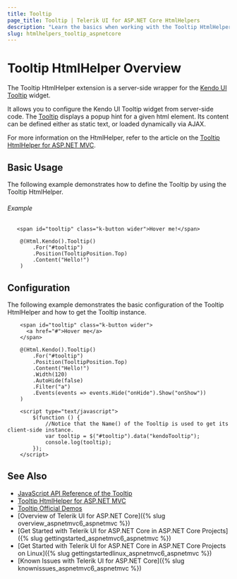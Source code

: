 ```yaml
---
title: Tooltip
page_title: Tooltip | Telerik UI for ASP.NET Core HtmlHelpers
description: "Learn the basics when working with the Tooltip HtmlHelper for ASP.NET Core (MVC 6 or ASP.NET Core MVC)."
slug: htmlhelpers_tooltip_aspnetcore
---
```


# Tooltip HtmlHelper Overview

The Tooltip HtmlHelper extension is a server-side wrapper for the [Kendo UI Tooltip](http://demos.telerik.com/kendo-ui/tooltip/index) widget.

It allows you to configure the Kendo UI Tooltip widget from server-side code. The [Tooltip](http://docs.telerik.com/kendo-ui/controls/layout/tooltip/overview) displays a popup hint for a given html element. Its content can be defined either as static text, or loaded dynamically via AJAX.

For more information on the HtmlHelper, refer to the article on the [Tooltip HtmlHelper for ASP.NET MVC](http://docs.telerik.com/aspnet-mvc/helpers/tooltip/overview).

## Basic Usage

The following example demonstrates how to define the Tooltip by using the Tooltip HtmlHelper.

###### Example

```
   <span id="tooltip" class="k-button wider">Hover me!</span>

    @(Html.Kendo().Tooltip()
        .For("#tooltip")
        .Position(TooltipPosition.Top)
        .Content("Hello!")
    )
```

## Configuration

The following example demonstrates the basic configuration of the Tooltip HtmlHelper and how to get the Tooltip instance.

```
    <span id="tooltip" class="k-button wider">
      <а href="#">Hover me</a>
    </span>

    @(Html.Kendo().Tooltip()
        .For("#tooltip")
        .Position(TooltipPosition.Top)
        .Content("Hello!")
        .Width(120)
        .AutoHide(false)
        .Filter("a")
        .Events(events => events.Hide("onHide").Show("onShow"))
    )

    <script type="text/javascript">
        $(function () {
            //Notice that the Name() of the Tooltip is used to get its client-side instance.
            var tooltip = $("#tooltip").data("kendoTooltip");
            console.log(tooltip);
        });
    </script>

```

## See Also

* [JavaScript API Reference of the Tooltip](http://docs.telerik.com/kendo-ui/api/javascript/ui/tooltip)
* [Tooltip HtmlHelper for ASP.NET MVC](http://docs.telerik.com/aspnet-mvc/helpers/tooltip/overview)
* [Tooltip Official Demos](http://demos.telerik.com/aspnet-core/tooltip/index)
* [Overview of Telerik UI for ASP.NET Core]({% slug overview_aspnetmvc6_aspnetmvc %})
* [Get Started with Telerik UI for ASP.NET Core in ASP.NET Core Projects]({% slug gettingstarted_aspnetmvc6_aspnetmvc %})
* [Get Started with Telerik UI for ASP.NET Core in ASP.NET Core Projects on Linux]({% slug gettingstartedlinux_aspnetmvc6_aspnetmvc %})
* [Known Issues with Telerik UI for ASP.NET Core]({% slug knownissues_aspnetmvc6_aspnetmvc %})
